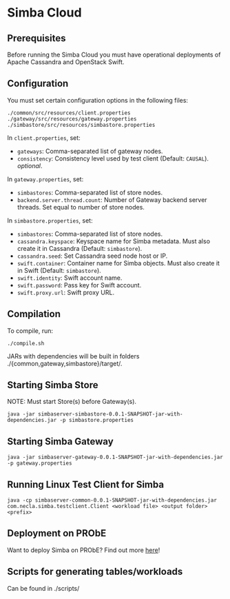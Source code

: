 Simba Cloud
===========

Prerequisites
-------------
Before running the Simba Cloud you must have operational deployments of Apache Cassandra and OpenStack Swift.  

Configuration
-------------
You must set certain configuration options in the following files:  
```
./common/src/resources/client.properties  
./gateway/src/resources/gateway.properties  
./simbastore/src/resources/simbastore.properties  
```

In `client.properties`, set:  
  * `gateways`: Comma-separated list of gateway nodes.  
  * `consistency`: Consistency level used by test client (Default: `CAUSAL`). _optional_.  

In `gateway.properties`, set:  
  * `simbastores`: Comma-separated list of store nodes.  
  * `backend.server.thread.count`: Number of Gateway backend server threads. Set equal to number of store nodes.   

In `simbastore.properties`, set:  
  * `simbastores`: Comma-separated list of store nodes.  
  * `cassandra.keyspace`: Keyspace name for Simba metadata. Must also create it in Cassandra (Default: `simbastore`).  
  * `cassandra.seed`: Set Cassandra seed node host or IP.  
  * `swift.container`: Container name for Simba objects. Must also create it in Swift (Default:  `simbastore`).  
  * `swift.identity`: Swift account name.   
  * `swift.password`: Pass key for Swift account.  
  * `swift.proxy.url`: Swift proxy URL.  

Compilation
-----------
To compile, run:  
```
./compile.sh  
```
JARs with dependencies will be built in folders ./{common,gateway,simbastore}/target/.

Starting Simba Store
--------------------
NOTE: Must start Store(s) before Gateway(s).  
```
java -jar simbaserver-simbastore-0.0.1-SNAPSHOT-jar-with-dependencies.jar -p simbastore.properties   
```

Starting Simba Gateway
----------------------
```
java -jar simbaserver-gateway-0.0.1-SNAPSHOT-jar-with-dependencies.jar -p gateway.properties  
```

Running Linux Test Client for Simba
-----------------------------------
```
java -cp simbaserver-common-0.0.1-SNAPSHOT-jar-with-dependencies.jar com.necla.simba.testclient.Client <workload file> <output folder> <prefix>  
```

Deployment on PRObE
-------------------
Want to deploy Simba on PRObE? Find out more [here](scripts/probe/README.md)!

Scripts for generating tables/workloads
---------------------------------------
Can be found in ./scripts/  

